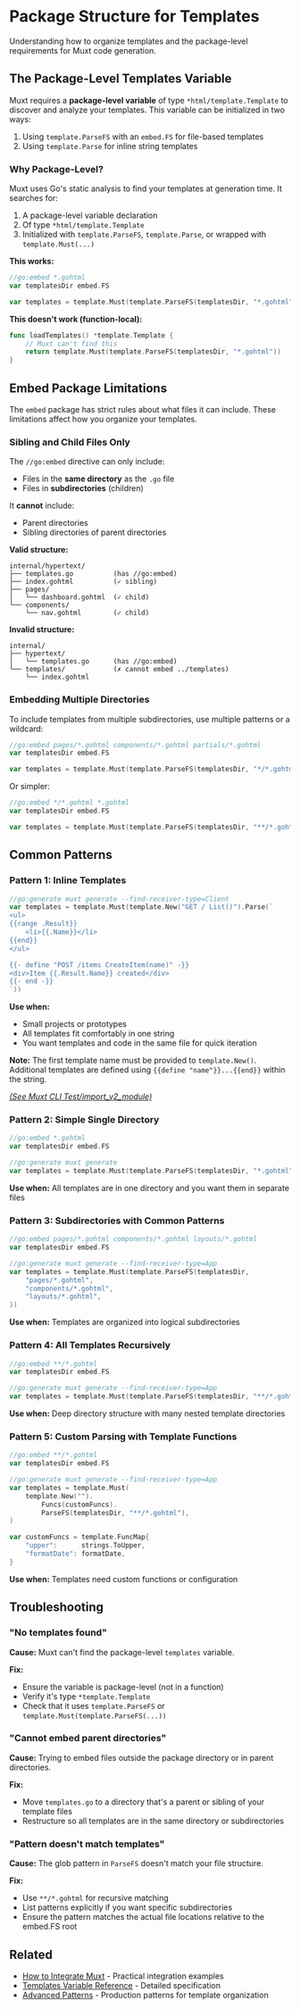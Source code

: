 # Package Structure for Templates

Understanding how to organize templates and the package-level requirements for Muxt code generation.

## The Package-Level Templates Variable

Muxt requires a **package-level variable** of type `*html/template.Template` to discover and analyze your templates.
This variable can be initialized in two ways:
1. Using `template.ParseFS` with an `embed.FS` for file-based templates
2. Using `template.Parse` for inline string templates

### Why Package-Level?

Muxt uses Go's static analysis to find your templates at generation time. It searches for:
1. A package-level variable declaration
2. Of type `*html/template.Template`
3. Initialized with `template.ParseFS`, `template.Parse`, or wrapped with `template.Must(...)`

**This works:**
```go
//go:embed *.gohtml
var templatesDir embed.FS

var templates = template.Must(template.ParseFS(templatesDir, "*.gohtml"))
```

**This doesn't work (function-local):**
```go
func loadTemplates() *template.Template {
    // Muxt can't find this
    return template.Must(template.ParseFS(templatesDir, "*.gohtml"))
}
```

## Embed Package Limitations

The `embed` package has strict rules about what files it can include. These limitations affect how you organize your templates.

### Sibling and Child Files Only

The `//go:embed` directive can only include:
- Files in the **same directory** as the `.go` file
- Files in **subdirectories** (children)

It **cannot** include:
- Parent directories
- Sibling directories of parent directories

**Valid structure:**
```
internal/hypertext/
├── templates.go          (has //go:embed)
├── index.gohtml          (✓ sibling)
├── pages/
│   └── dashboard.gohtml  (✓ child)
└── components/
    └── nav.gohtml        (✓ child)
```

**Invalid structure:**
```
internal/
├── hypertext/
│   └── templates.go      (has //go:embed)
└── templates/            (✗ cannot embed ../templates)
    └── index.gohtml
```

### Embedding Multiple Directories

To include templates from multiple subdirectories, use multiple patterns or a wildcard:

```go
//go:embed pages/*.gohtml components/*.gohtml partials/*.gohtml
var templatesDir embed.FS

var templates = template.Must(template.ParseFS(templatesDir, "*/*.gohtml"))
```

Or simpler:
```go
//go:embed */*.gohtml *.gohtml
var templatesDir embed.FS

var templates = template.Must(template.ParseFS(templatesDir, "**/*.gohtml", "*.gohtml"))
```

## Common Patterns

### Pattern 1: Inline Templates

```go
//go:generate muxt generate --find-receiver-type=Client
var templates = template.Must(template.New("GET / List()").Parse(`
<ul>
{{range .Result}}
	<li>{{.Name}}</li>
{{end}}
</ul>

{{- define "POST /items CreateItem(name)" -}}
<div>Item {{.Result.Name}} created</div>
{{- end -}}
`))
```

**Use when:**
- Small projects or prototypes
- All templates fit comfortably in one string
- You want templates and code in the same file for quick iteration

**Note:** The first template name must be provided to `template.New()`. Additional templates are defined using `{{define "name"}}...{{end}}` within the string.

*[(See Muxt CLI Test/import_v2_module)](../../cmd/muxt/testdata/reference_import_with_v2_module.txt)*

### Pattern 2: Simple Single Directory

```go
//go:embed *.gohtml
var templatesDir embed.FS

//go:generate muxt generate
var templates = template.Must(template.ParseFS(templatesDir, "*.gohtml"))
```

**Use when:** All templates are in one directory and you want them in separate files

### Pattern 3: Subdirectories with Common Patterns

```go
//go:embed pages/*.gohtml components/*.gohtml layouts/*.gohtml
var templatesDir embed.FS

//go:generate muxt generate --find-receiver-type=App
var templates = template.Must(template.ParseFS(templatesDir,
    "pages/*.gohtml",
    "components/*.gohtml",
    "layouts/*.gohtml",
))
```

**Use when:** Templates are organized into logical subdirectories

### Pattern 4: All Templates Recursively

```go
//go:embed **/*.gohtml
var templatesDir embed.FS

//go:generate muxt generate --find-receiver-type=App
var templates = template.Must(template.ParseFS(templatesDir, "**/*.gohtml"))
```

**Use when:** Deep directory structure with many nested template directories

### Pattern 5: Custom Parsing with Template Functions

```go
//go:embed **/*.gohtml
var templatesDir embed.FS

//go:generate muxt generate --find-receiver-type=App
var templates = template.Must(
    template.New("").
        Funcs(customFuncs).
        ParseFS(templatesDir, "**/*.gohtml"),
)

var customFuncs = template.FuncMap{
    "upper":      strings.ToUpper,
    "formatDate": formatDate,
}
```

**Use when:** Templates need custom functions or configuration

## Troubleshooting

### "No templates found"

**Cause:** Muxt can't find the package-level `templates` variable.

**Fix:**
- Ensure the variable is package-level (not in a function)
- Verify it's type `*template.Template`
- Check that it uses `template.ParseFS` or `template.Must(template.ParseFS(...))`

### "Cannot embed parent directories"

**Cause:** Trying to embed files outside the package directory or in parent directories.

**Fix:**
- Move `templates.go` to a directory that's a parent or sibling of your template files
- Restructure so all templates are in the same directory or subdirectories

### "Pattern doesn't match templates"

**Cause:** The glob pattern in `ParseFS` doesn't match your file structure.

**Fix:**
- Use `**/*.gohtml` for recursive matching
- List patterns explicitly if you want specific subdirectories
- Ensure the pattern matches the actual file locations relative to the embed.FS root

## Related

- [How to Integrate Muxt](../how-to/integrate-existing-project.md) - Practical integration examples
- [Templates Variable Reference](../reference/templates-variable.md) - Detailed specification
- [Advanced Patterns](advanced-patterns.md) - Production patterns for template organization